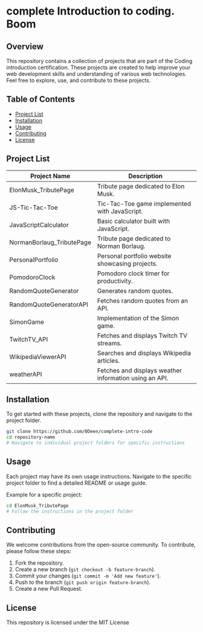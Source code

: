 
# complete Introduction to coding. Boom

## Overview
This repository contains a collection of projects that are part of the Coding introduction certification. These projects are created to help improve your web development skills and understanding of various web technologies. Feel free to explore, use, and contribute to these projects.

## Table of Contents
- [Project List](#project-list)
- [Installation](#installation)
- [Usage](#usage)
- [Contributing](#contributing)
- [License](#license)

## Project List

| Project Name                  | Description                                  |
|-------------------------------|----------------------------------------------|
| ElonMusk_TributePage          | Tribute page dedicated to Elon Musk.              |
| JS-Tic-Tac-Toe                | Tic-Tac-Toe game implemented with JavaScript.                          |
| JavaScriptCalculator          | Basic calculator built with JavaScript.                     |
| NormanBorlaug_TributePage     | Tribute page dedicated to Norman Borlaug.                 |
| PersonalPortfolio             | Personal portfolio website showcasing projects.                      |
| PomodoroClock                 | Pomodoro clock timer for productivity.                  |
| RandomQuoteGenerator          | Generates random quotes.              |
| RandomQuoteGeneratorAPI       | Fetches random quotes from an API.                   |
| SimonGame                     | Implementation of the Simon game.                   |
| TwitchTV_API                  | Fetches and displays Twitch TV streams.               |
| WikipediaViewerAPI            | Searches and displays Wikipedia articles.                 |
| weatherAPI                    | Fetches and displays weather information using an API.                  |

## Installation
To get started with these projects, clone the repository and navigate to the project folder.

```sh
git clone https://github.com/0Deen/complete-intro-code
cd repository-name
# Navigate to individual project folders for specific instructions
```

## Usage
Each project may have its own usage instructions. Navigate to the specific project folder to find a detailed README or usage guide.

Example for a specific project:
```sh
cd ElonMusk_TributePage
# Follow the instructions in the project folder
```

## Contributing
We welcome contributions from the open-source community. To contribute, please follow these steps:

1. Fork the repository.
2. Create a new branch (`git checkout -b feature-branch`).
3. Commit your changes (`git commit -m 'Add new feature'`).
4. Push to the branch (`git push origin feature-branch`).
5. Create a new Pull Request.

## License
This repository is licensed under the MIT License
